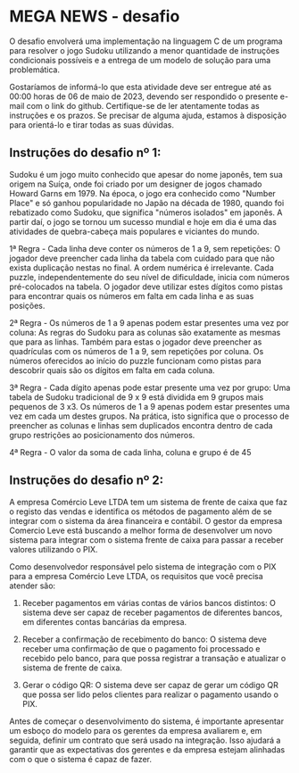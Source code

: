 # MEGA NEWS - desafio

O desafio envolverá uma implementação na linguagem C de um programa para resolver o jogo Sudoku utilizando a menor quantidade de instruções condicionais possíveis e a entrega de um modelo de solução para uma problemática.

Gostaríamos de informá-lo que esta atividade deve ser entregue até as 00:00 horas de 06 de maio de 2023, devendo ser respondido o presente e-mail com o link do github. Certifique-se de ler atentamente todas as instruções e os prazos. Se precisar de alguma ajuda, estamos à disposição para orientá-lo e tirar todas as suas dúvidas.


## Instruções do desafio nº 1:

Sudoku é um jogo muito conhecido que apesar do nome japonês, tem sua origem na Suíça, onde foi criado por um designer de jogos chamado Howard Garns em 1979. Na época, o jogo era conhecido como "Number Place" e só ganhou popularidade no Japão na década de 1980, quando foi rebatizado como Sudoku, que significa "números isolados" em japonês. A partir daí, o jogo se tornou um sucesso mundial e hoje em dia é uma das atividades de quebra-cabeça mais populares e viciantes do mundo.

<bold>1ª Regra - Cada linha deve conter os números de 1 a 9, sem repetições<bold>:
O jogador deve preencher cada linha da tabela com cuidado para que não exista duplicação nestas no final. A ordem numérica é irrelevante.
Cada puzzle, independentemente do seu nível de dificuldade, inicia com números pré-colocados na tabela. O jogador deve utilizar estes dígitos como pistas para encontrar quais os números em falta em cada linha e as suas posições.

2ª Regra - Os números de 1 a 9 apenas podem estar presentes uma vez por coluna:
As regras do Sudoku para as colunas são exatamente as mesmas que para as linhas. Também para estas o jogador deve preencher as quadrículas com os números de 1 a 9, sem repetições por coluna. Os números oferecidos ao início do puzzle funcionam como pistas para descobrir quais são os dígitos em falta em cada coluna.

3ª Regra - Cada dígito apenas pode estar presente uma vez por grupo:
Uma tabela de Sudoku tradicional de 9 x 9 está dividida em 9 grupos mais pequenos de 3 x3. Os números de 1 a 9 apenas podem estar presentes uma vez em cada um destes grupos.
Na prática, isto significa que o processo de preencher as colunas e linhas sem duplicados encontra dentro de cada grupo restrições ao posicionamento dos números.

4ª Regra - O valor da soma de cada linha, coluna e grupo é de 45



## Instruções do desafio nº 2:

A empresa Comércio Leve LTDA tem um sistema de frente de caixa que faz o registo das vendas e identifica os métodos de pagamento além de se integrar com o sistema da área financeira e contábil.
O gestor da empresa Comercio Leve está buscando a melhor forma de desenvolver um novo sistema para integrar com o sistema frente de caixa para passar a receber valores utilizando o PIX.  

Como desenvolvedor responsável pelo sistema de integração com o PIX para a empresa Comércio Leve LTDA, os requisitos que você precisa atender são:

1. Receber pagamentos em várias contas de vários bancos distintos: O sistema deve ser capaz de receber pagamentos de diferentes bancos, em diferentes contas bancárias da empresa.

2. Receber a confirmação de recebimento do banco: O sistema deve receber uma confirmação de que o pagamento foi processado e recebido pelo banco, para que possa registrar a transação e atualizar o sistema de frente de caixa.

3. Gerar o código QR: O sistema deve ser capaz de gerar um código QR que possa ser lido pelos clientes para realizar o pagamento usando o PIX.

Antes de começar o desenvolvimento do sistema, é importante apresentar um esboço do modelo para os gerentes da empresa avaliarem e, em seguida, definir um contrato que será usado na integração. Isso ajudará a garantir que as expectativas dos gerentes e da empresa estejam alinhadas com o que o sistema é capaz de fazer.
